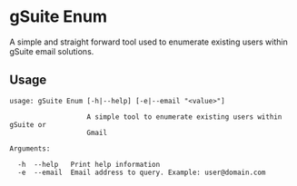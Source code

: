 # gSuite Enum
A simple and straight forward tool used to enumerate existing users within gSuite email solutions.

## Usage
```
usage: gSuite Enum [-h|--help] [-e|--email "<value>"]

                   A simple tool to enumerate existing users within gSuite or
                   Gmail

Arguments:

  -h  --help   Print help information
  -e  --email  Email address to query. Example: user@domain.com
```